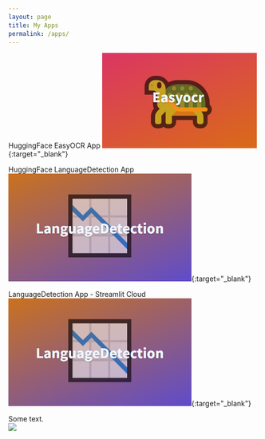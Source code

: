 ```yaml
---
layout: page
title: My Apps
permalink: /apps/
---
```


HuggingFace EasyOCR App
[![HuggingFace EasyOCR App](assets/hf_easyocr.png)](https://huggingface.co/spaces/pelinbalci/easyocr){:target="_blank"}

HuggingFace LanguageDetection App
[![HuggingFace LanguageDetection App](assets/hf_language_detect.png)](https://huggingface.co/spaces/pelinbalci/easyocr){:target="_blank"}

LanguageDetection App - Streamlit Cloud
[![HuggingFace LanguageDetection App](assets/hf_language_detect.png)](https://pelinbalci-streamlit-ml-app-main-q6mq7c.streamlit.app/){:target="_blank"}



<div class="row">
  <div class="col-md-8" markdown="1">
  Some text.
  </div>
  <div class="col-md-4" markdown="1">
  <!-- ![Alt Text](../img/folder/blah.jpg) -->
  <img height="600px" class="center-block" src="../img/folder/blah.jpg">
  </div>
</div>